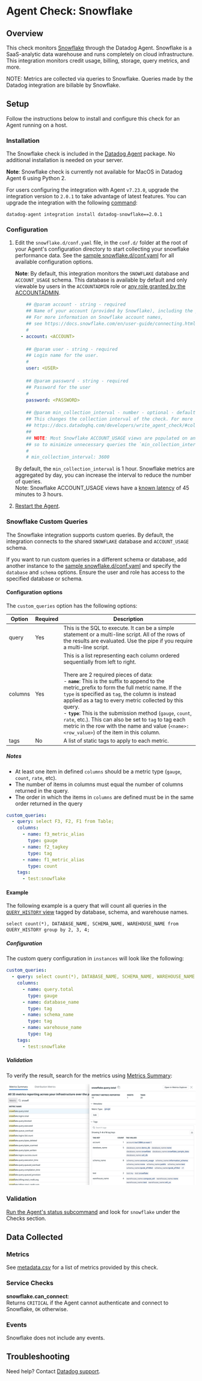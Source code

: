 # Agent Check: Snowflake

## Overview

This check monitors [Snowflake][1] through the Datadog Agent. Snowflake is a SaaS-analytic data warehouse and runs completely on cloud infrastructure. 
This integration monitors credit usage, billing, storage, query metrics, and more.

<div class="alert alert-info"><bold>NOTE: Metrics are collected via queries to Snowflake. Queries made by the Datadog integration are billable by Snowflake.</bold></div>

## Setup

Follow the instructions below to install and configure this check for an Agent running on a host.

### Installation

The Snowflake check is included in the [Datadog Agent][2] package.
No additional installation is needed on your server.

**Note**: Snowflake check is currently not available for MacOS in Datadog Agent 6 using Python 2.

<div class="alert alert-warning">For users configuring the integration with Agent <code>v7.23.0</code>, upgrade the integration version to <code>2.0.1</code> to take advantage of latest features.
You can upgrade the integration with the following <a href=https://docs.datadoghq.com/agent/guide/integration-management/#install>command</a>:<br>

```text
datadog-agent integration install datadog-snowflake==2.0.1
```
</div>

### Configuration

1. Edit the `snowflake.d/conf.yaml` file, in the `conf.d/` folder at the root of your Agent's configuration directory to start collecting your snowflake performance data. See the [sample snowflake.d/conf.yaml][3] for all available configuration options.

    **Note**: By default, this integration monitors the `SNOWFLAKE` database and `ACCOUNT_USAGE` schema.
    This database is available by default and only viewable by users in the `ACCOUNTADMIN` role or [any role granted by the ACCOUNTADMIN][8].
    
    ```yaml
        ## @param account - string - required
        ## Name of your account (provided by Snowflake), including the platform and region if applicable.
        ## For more information on Snowflake account names,
        ## see https://docs.snowflake.com/en/user-guide/connecting.html#your-snowflake-account-name
        #
      - account: <ACCOUNT>
    
        ## @param user - string - required
        ## Login name for the user.
        #
        user: <USER>
    
        ## @param password - string - required
        ## Password for the user
        #
        password: <PASSWORD>
   
        ## @param min_collection_interval - number - optional - default: 3600
        ## This changes the collection interval of the check. For more information, see:
        ## https://docs.datadoghq.com/developers/write_agent_check/#collection-interval
        ##
        ## NOTE: Most Snowflake ACCOUNT_USAGE views are populated on an hourly basis,
        ## so to minimize unnecessary queries the `min_collection_interval` defaults to 1 hour.
        #
        # min_collection_interval: 3600
    ```

    <div class="alert alert-info">By default, the <code>min_collection_interval</code> is 1 hour. 
    Snowflake metrics are aggregated by day, you can increase the interval to reduce the number of queries.<br>
    <bold>Note</bold>: Snowflake ACCOUNT_USAGE views have a <a href="https://docs.snowflake.com/en/sql-reference/account-usage.html#data-latency">known latency</a> of 45 minutes to 3 hours.</div>

2. [Restart the Agent][4].

### Snowflake Custom Queries

The Snowflake integration supports custom queries. By default, the integration connects to the shared `SNOWFLAKE` database and `ACCOUNT_USAGE` schema. 

If you want to run custom queries in a different schema or database, add another instance to the [sample snowflake.d/conf.yaml][3] and specify the `database` and `schema` options.
Ensure the user and role has access to the specified database or schema.

#### Configuration options
The `custom_queries` option has the following options:

| Option        | Required | Description                                                                                                                                                                                                                                                                                                                                                                                                                                                                                                                                                                                                  |
|---------------|----------|--------------------------------------------------------------------------------------------------------------------------------------------------------------------------------------------------------------------------------------------------------------------------------------------------------------------------------------------------------------------------------------------------------------------------------------------------------------------------------------------------------------------------------------------------------------------------------------------------------------|
| query         | Yes      | This is the SQL to execute. It can be a simple statement or a multi-line script. All of the rows of the results are evaluated. Use the pipe if you require a multi-line script.                                                                                                                                                                                                                                                                                                                                                                                                                              |
| columns       | Yes      | This is a list representing each column ordered sequentially from left to right.<br><br>There are 2 required pieces of data:<br>  - **`name`**: This is the suffix to append to the metric_prefix to form the full metric name. If the `type` is specified as `tag`, the column is instead applied as a tag to every metric collected by this query.<br>  - **`type`**: This is the submission method (`gauge`, `count`, `rate`, etc.). This can also be set to `tag` to tag each metric in the row with the name and value (`<name>:<row_value>`) of the item in this column. |
| tags          | No       | A list of static tags to apply to each metric.                                                                                                                                                                                                                                                                                                                                                                                                                                                                                                                                                 |


##### Notes
- At least one item in defined `columns` should be a metric type (`gauge`, `count`, `rate`, etc).
- The number of items in columns must equal the number of columns returned in the query.
- The order in which the items in `columns` are defined must be in the same order returned in the query

```yaml
custom_queries:
  - query: select F3, F2, F1 from Table;
    columns:
      - name: f3_metric_alias
        type: gauge
      - name: f2_tagkey
        type: tag
      - name: f1_metric_alias
        type: count
    tags:
      - test:snowflake
```

#### Example
The following example is a query that will count all queries in the [`QUERY_HISTORY` view][9] tagged by database, schema, and warehouse names.

```TEXT
select count(*), DATABASE_NAME, SCHEMA_NAME, WAREHOUSE_NAME from QUERY_HISTORY group by 2, 3, 4;
```

##### Configuration

The custom query configuration in `instances` will look like the following:

```yaml
custom_queries:
  - query: select count(*), DATABASE_NAME, SCHEMA_NAME, WAREHOUSE_NAME from QUERY_HISTORY group by 2, 3, 4;
    columns:
      - name: query.total
        type: gauge
      - name: database_name
        type: tag
      - name: schema_name
        type: tag
      - name: warehouse_name
        type: tag
    tags:
      - test:snowflake
```

##### Validation

To verify the result, search for the metrics using [Metrics Summary][11]:

![Snowflake Metric Summary][10]


### Validation

[Run the Agent's status subcommand][5] and look for `snowflake` under the Checks section.

## Data Collected

### Metrics

See [metadata.csv][6] for a list of metrics provided by this check.

### Service Checks

**snowflake.can_connect**:<br>
Returns `CRITICAL` if the Agent cannot authenticate and connect to Snowflake, `OK` otherwise.

### Events

Snowflake does not include any events.

## Troubleshooting

Need help? Contact [Datadog support][7].

[1]: https://www.snowflake.com/
[2]: https://docs.datadoghq.com/agent/kubernetes/integrations/
[3]: https://github.com/DataDog/integrations-core/blob/master/snowflake/datadog_checks/snowflake/data/conf.yaml.example
[4]: https://docs.datadoghq.com/agent/guide/agent-commands/#start-stop-and-restart-the-agent
[5]: https://docs.datadoghq.com/agent/guide/agent-commands/#agent-status-and-information
[6]: https://github.com/DataDog/integrations-core/blob/master/snowflake/metadata.csv
[7]: https://docs.datadoghq.com/help/
[8]: https://docs.snowflake.com/en/sql-reference/account-usage.html#enabling-account-usage-for-other-roles
[9]: https://docs.snowflake.com/en/sql-reference/account-usage/query_history.html
[10]: https://raw.githubusercontent.com/DataDog/integrations-core/master/snowflake/images/custom_query.png
[11]: https://docs.datadoghq.com/metrics/summary/
